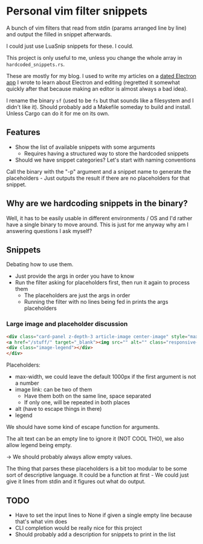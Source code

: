 # Personal vim filter snippets
A bunch of vim filters that read from stdin (params arranged line by line) and output the filled in snippet afterwards.

I could just use LuaSnip snippets for these. I could.

This project is only useful to me, unless you change the whole array in `hardcoded_snippets.rs`.

These are mostly for my blog. I used to write my articles on a [dated Electron app](https://github.com/dkvz/electron-blog-authoring) I wrote to learn about Electron and editing (regretted it somewhat quickly after that because making an editor is almost always a bad idea).

I rename the binary `sf` (used to be `fs` but that sounds like a filesystem and I didn't like it). Should probably add a Makefile someday to build and install. Unless Cargo can do it for me on its own.

## Features
- Show the list of available snippets with some arguments
    + Requires having a structured way to store the hardcoded snippets 
- Should we have snippet categories? Let's start with naming conventions

Call the binary with the "-p" argument and a snippet name to generate the placeholders - Just outputs the result if there are no placeholders for that snippet.

## Why are we hardcoding snippets in the binary?
Well, it has to be easily usable in different environments / OS and I'd rather have a single binary to move around. This is just for me anyway why am I answering questions I ask myself?

## Snippets
Debating how to use them.

- Just provide the args in order you have to know
- Run the filter asking for placeholders first, then run it again to process them
    + The placeholders are just the args in order
    + Running the filter with no lines being fed in prints the args placeholders

### Large image and placeholder discussion
```html
<div class="card-panel z-depth-3 article-image center-image" style="max-width: 1000px">
<a href="/stuff/" target="_blank"><img src="" alt="" class="responsive-img"></a>
<div class="image-legend"></div>
</div>
```

Placeholders:
* max-width, we could leave the default 1000px if the first argument is not a number
* image link: can be two of them
    * Have them both on the same line, space separated
    * If only one, will be repeated in both places
* alt (have to escape things in there)
* legend

We should have some kind of escape function for arguments.

The alt text can be an empty line to ignore it (NOT COOL THO), we also allow legend being empty.

-> We should probably always allow empty values.

The thing that parses these placeholders is a bit too modular to be some sort of descriptive language. It could be a function at first - We could just give it lines from stdin and it figures out what do output.

## TODO
- Have to set the input lines to None if given a single empty line because that's what vim does
- CLI completion would be really nice for this project
- Should probably add a description for snippets to print in the list
